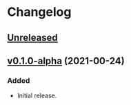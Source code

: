 # Changelog

## [Unreleased](https://github.com/gusbrs/zref-clever/compare/v0.1.0-alpha...HEAD)

## [v0.1.0-alpha](https://github.com/gusbrs/zref-clever/releases/tag/v0.1.0-alpha) (2021-00-24)

### Added
- Initial release.
